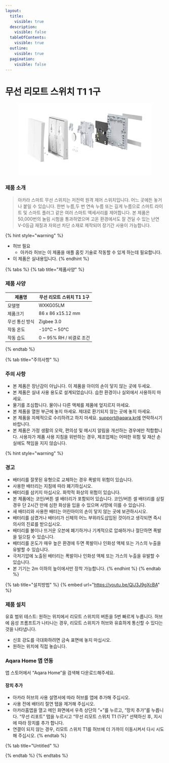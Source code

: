 ```yaml
---
layout:
  title:
    visible: true
  description:
    visible: false
  tableOfContents:
    visible: true
  outline:
    visible: true
  pagination:
    visible: false
---
```


# 무선 리모트 스위치 T1 1구

<figure><img src="../.gitbook/assets/image (118).png" alt=""><figcaption></figcaption></figure>

### 제품 소개

> 아카라 스마트 무선 스위치는 저전력 원격 제어 스위치입니다. 어느 곳에든 놓거나 붙일 수 있습니다. 한번 누름,두 번 연속 누름 또는 길게 누름으로 스마트 라이트 및 스마트 플러그 같은 여러 스마트 액세서리를 제어합니다. 본 제품은 50,000번의 눌림 시험을 통과하였으며 고온 환경에서도 잘 견딜 수 있는 난연 V-0등급 재질과 자외선 차단 소재로 제작되어 장기간 사용이 가능합니다.

{% hint style="warning" %}
* 허브 필요
  * 아카라 허브는 이 제품을 애플 홈킷 기술로 작동할 수 있게 하는데 필요합니다.
* 이 제품은 실내용입니다.
{% endhint %}

{% tabs %}
{% tab title="제품사양" %}
### 제품 사양

| 제품명      | 무선 리모트 스위치 T1 1구     |
| -------- | -------------------- |
| 모델명      | WXKG05LM             |
| 제품크기     | 86 x 86 x15.12 mm    |
| 무선 통신 방식 | Zigbee 3.0           |
| 작동 온도    | -10°C \~ 50°C        |
| 작동 습도    | 0 \~ 95% RH / 비결로 조건 |
{% endtab %}

{% tab title="주의사항" %}
### 주의 사항

* 본 제품은 장난감이 아닙니다. 이 제품을 아이의 손이 닿지 않는 곳에 두세요.
* 본 제품은 실내 사용 용도로 설계되었습니다. 습한 환경이나 실외에서 사용하지 마세요.
* 물기를 조심합니다. 물이나 다른 액체를 제품에 엎지르지 마세요.
* 본 제품을 열원 부근에 놓지 마세요. 제대로 환기되지 않는 곳에 놓지 마세요.
* 본 제품을 자체적으로 수리하려고 하지 마세요. support@aqara.kr에 연락하시기 바랍니다.
* 본 제품은 가정 생활의 오락, 편의성 및 메시지 알림을 개선하는 경우에만 적합합니다. 사용자가 제품 사용 지침을 위반하는 경우, 제조업체는 어떠한 위험 및 재산 손실에도 책임을 지지 않습니다.

{% hint style="warning" %}
### 경고

* 배터리를 잘못된 유형으로 교체하는 경우 폭발의 위험이 있습니다.
* 사용한 배터리는 지침에 따라 폐기하십시오.
* 배터리를 삼키지 마십시오. 화학적 화상의 위험이 있습니다.
* 본 제품에는 코인/버튼 셀 배터리가 포함되어 있습니다. 코인/버튼 셀 배터리를 삼킬 경우 단 2시간 만에 심한 화상을 입을 수 있으며 사망에 이를 수 있습니다.
* 새 배터리와 사용한 배터는 어린아이의 손이 닿지 않는 곳에 보관하시시오.
* 배터리를 삼켰거나 배터리가 신체의 어느 부위라도삽입된 것이라고 생각되면 즉시 의사의 진료를 받으십시오.
* 배터리를 불이나 뜨거운 오븐에 폐기하거나 기계적으로 압쇄하거나 절단하면 폭발을 일으킬 수 있습니다.
* 배터리를 온도가 매우 높은 환경에 두면 폭발이나 인화성 액체 또는 가스의 누출을 유발할 수 있습니다.
* 극저기압에 노출된 배터리는 폭발이나 인화성 액체 또는 가스의 누출을 유발할 수 있습니다.
* 본 기기는 2m 이하의 높이에서만 장착 가능합니다.
{% endhint %}
{% endtab %}

{% tab title="설치방법" %}
{% embed url="https://youtu.be/QlJ3J9gXcBA" %}

### 제품 설치

유효 범위 테스트: 원하는 위치에서 리모트 스위치의 버튼을 5번 빠르게 누릅니다. 허브에 음성 프롬프트가 나타나는 경우, 리모트 스위치가 허브와 유효하게 통신할 수 있다는 것을 나타냅니다.

* 신호 강도를 극대화하려면 금속 표면에 놓지 마십시오.
* 원하는 위치에 직접 놓습니다.

### Aqara Home 앱 연동

앱 스토어에서 “Aqara Home”을 검색해 다운로드해주세요.

#### 장치 추가

* 아카라 허브의 사용 설명서에 따라 허브를 앱에 추가해 주십시오.
* 사용 전에 배터리 절연 탭을 제거해 주십시오.
* 아카라홈앱을 열고 메인 화면에서 우측 상단의 “+”를 누르고, “장치 추가”를 누릅니다. “무선 리포트” 탭을 누르시고 “무선 리모트 스위치 T1 (1구)” 선택하신 후, 지시에 따라 장치를 추가 합니다.
* 연결이 되지 않는 경우, 리모트 스위치 T1를 허브에 더 가까이 이동시켜서 다시 시도해 주십시오.
{% endtab %}

{% tab title="Untitled" %}

{% endtab %}
{% endtabs %}

